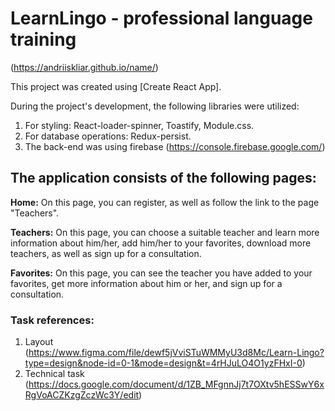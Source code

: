 # LearnLingo - professional language training

(https://andriiskliar.github.io/name/)

This project was created using [Create React App].

During the project's development, the following libraries were utilized:

1.  For styling: React-loader-spinner, Toastify, Module.css.
2.  For database operations: Redux-persist.
3.  The back-end was using firebase (https://console.firebase.google.com/)

## The application consists of the following pages:

**Home:** On this page, you can register, as well as follow the link to the page
"Teachers".

**Teachers:** On this page, you can choose a suitable teacher and learn more
information about him/her, add him/her to your favorites, download more
teachers, as well as sign up for a consultation.

**Favorites:** On this page, you can see the teacher you have added to your
favorites, get more information about him or her, and sign up for a
consultation.

### Task references:

1.  Layout
    (https://www.figma.com/file/dewf5jVviSTuWMMyU3d8Mc/Learn-Lingo?type=design&node-id=0-1&mode=design&t=4rHJuLO4O1yzFHxI-0)
2.  Technical task
    (https://docs.google.com/document/d/1ZB_MFgnnJj7t7OXtv5hESSwY6xRgVoACZKzgZczWc3Y/edit)
